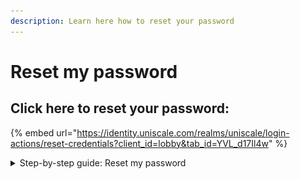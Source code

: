 ```yaml
---
description: Learn here how to reset your password
---
```


# Reset my password

## **Click here to reset your password:**&#x20;

{% embed url="https://identity.uniscale.com/realms/uniscale/login-actions/reset-credentials?client_id=lobby&tab_id=YVL_d17Il4w" %}

<details>

<summary>Step-by-step guide: Reset my password </summary>

Is the link above broken? No worries, here is a short guide on how to reset your password:&#x20;

* From [Uniscale.com](https://app.uniscale.com), select the option “You can also log in with email”. Insert your e-mail address and click on “Forgot Your Password?”.

<img src="../.gitbook/assets/CleanShot 2024-03-15 at 14.47.24.gif" alt="" data-size="original">

You will then receive an email where you can select the option “Reset Password”. See below an example:

<img src="../.gitbook/assets/CleanShot 2024-03-15 at 14.54.35.png" alt="" data-size="original">

Please note that the “Reset Password” link expires after 60 minutes.

</details>

